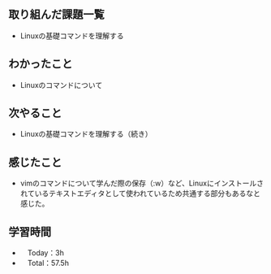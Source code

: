 ## 取り組んだ課題一覧
- Linuxの基礎コマンドを理解する

## わかったこと
- Linuxのコマンドについて

## 次やること
- Linuxの基礎コマンドを理解する（続き）

## 感じたこと
- vimのコマンドについて学んだ際の保存（:w）など、Linuxにインストールされているテキストエディタとして使われているため共通する部分もあるなと感じた。

## 学習時間
- 　Today：3h
- 　Total：57.5h
